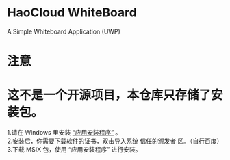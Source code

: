 # HaoCloud WhiteBoard
A Simple Whiteboard Application (UWP)

# 注意
# 这不是一个开源项目，本仓库只存储了安装包。
1.请在 Windows 里安装 [“应用安装程序”](https://www.microsoft.com/zh-cn/p/%E5%BA%94%E7%94%A8%E5%AE%89%E8%A3%85%E7%A8%8B%E5%BA%8F/9nblggh4nns1) 。  
2.安装后，你需要下载软件的证书，双击导入系统 信任的颁发者 区。（自行百度）  
3.下载 MSIX 包，使用 “应用安装程序” 进行安装。  
